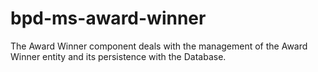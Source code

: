 # bpd-ms-award-winner
The Award Winner component deals with the management of the Award Winner entity and its persistence with the Database.
